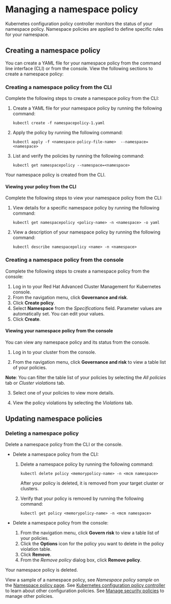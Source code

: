 # Managing a namespace policy 

Kubernetes configuration policy controller monitors the status of your namespace policy. Namespace policies are applied to define specific rules for your namespace.

## Creating a namespace policy 

You can create a YAML file for your namespace policy from the command line interface (CLI) or from the console. View the following sections to create a namespace policy: 

### Creating a namespace policy from the CLI

Complete the following steps to create a namespace policy from the CLI:

1. Create a YAML file for your namespace policy by running the following command:

   ```
   kubectl create -f namespacepolicy-1.yaml
   ```

2. Apply the policy by running the following command:

   ```
   kubectl apply -f <namespace-policy-file-name>  --namespace=<namespace>
   ```

3. List and verify the policies by running the following command:

   ```
   kubectl get namespacepolicy --namespace=<namespace>
   ```

Your namespace policy is created from the CLI. 

#### Viewing your policy from the CLI 

Complete the following steps to view your namespace policy from the CLI:

1. View details for a specific namespace policy by running the following command:

   ```
   kubectl get namespacepolicy <policy-name> -n <namespace> -o yaml
   ```

2. View a description of your namespace policy by running the following command:

   ```
   kubectl describe namespacepolicy <name> -n <namespace>
   ```

### Creating a namespace policy from the console

Complete the following steps to create a namespace policy from the console:

1. Log in to your Red Hat Advanced Cluster Management for Kubernetes console.
2. From the navigation menu, click **Governance and risk**. 
3. Click **Create policy**. 
4. Select **Namespace** from the _Specifications_ field. Parameter values are automatically set. You can edit your values.
5. Click **Create**.

#### Viewing your namespace policy from the console

You can view any namespace policy and its status from the console.

1. Log in to your cluster from the console.

2. From the navigation menu, click **Governance and risk** to view a table list of your policies.

  **Note**: You can filter the table list of your policies by selecting the _All policies_ tab or _Cluster violations_ tab.

3. Select one of your policies to view more details.

4. View the policy violations by selecting the _Violations_ tab.

## Updating namespace policies

### Deleting a namespace policy

Delete a namespace policy from the CLI or the console. 

* Delete a namespace policy from the CLI:

  1. Delete a namespace policy by running the following command: <!--verify command `namespace`-->

      ```
      kubectl delete policy <memorypolicy-name> -n <mcm namespace>  
      ```

      After your policy is deleted, it is removed from your target cluster or clusters.

  2. Verify that your policy is removed by running the following command:

      ```
      kubectl get policy <memorypolicy-name> -n <mcm namespace>
      ```
      
* Delete a namespace policy from the console:

  1. From the navigation menu, click **Govern risk** to view a table list of your policies.
  2. Click the **Options** icon for the policy you want to delete in the policy violation table.
  3. Click **Remove**.
  4. From the _Remove policy_ dialog box, click **Remove policy**.

Your namespace policy is deleted.

View a sample of a namespace policy, see _Namespace policy sample_ on the [Namespace policy page](namespace_policy.md). See [Kubernetes configuration policy controller](config_policy_ctrl.md) to learn about other configuration policies. See [Manage security policies](manage_policy_overview.md) to manage other policies.
